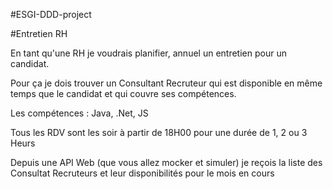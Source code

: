 #ESGI-DDD-project

#Entretien RH

En tant qu'une RH je voudrais planifier, annuel un entretien pour un candidat.

Pour ça je dois trouver un Consultant Recruteur qui est disponible en même temps que le candidat et qui couvre ses compétences.

Les compétences : Java, .Net, JS

Tous les RDV sont les soir à partir de 18H00 pour une durée de 1, 2 ou 3 Heurs

Depuis une API Web (que vous allez mocker et simuler) je reçois la liste des Consultat Recruteurs et leur disponibilités pour le mois en cours

